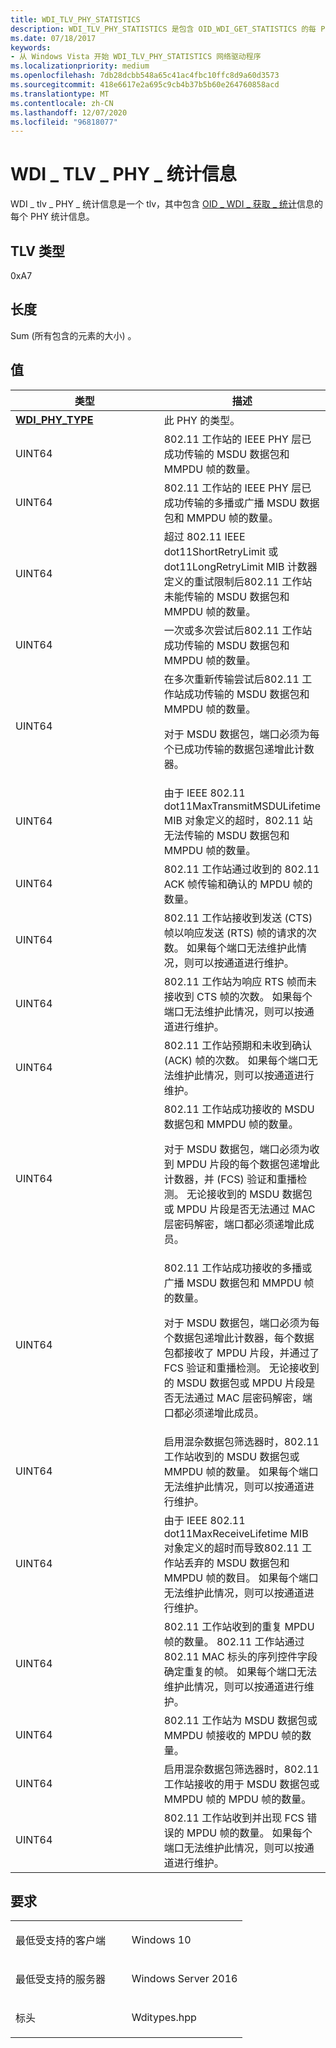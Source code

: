 ```yaml
---
title: WDI_TLV_PHY_STATISTICS
description: WDI_TLV_PHY_STATISTICS 是包含 OID_WDI_GET_STATISTICS 的每 PHY 统计信息的 TLV。
ms.date: 07/18/2017
keywords:
- 从 Windows Vista 开始 WDI_TLV_PHY_STATISTICS 网络驱动程序
ms.localizationpriority: medium
ms.openlocfilehash: 7db28dcbb548a65c41ac4fbc10ffc8d9a60d3573
ms.sourcegitcommit: 418e6617e2a695c9cb4b37b5b60e264760858acd
ms.translationtype: MT
ms.contentlocale: zh-CN
ms.lasthandoff: 12/07/2020
ms.locfileid: "96818077"
---
```

# <a name="wdi_tlv_phy_statistics"></a>WDI \_ TLV \_ PHY \_ 统计信息


WDI \_ tlv \_ PHY \_ 统计信息是一个 tlv，其中包含 [OID \_ WDI \_ 获取 \_ 统计](./oid-wdi-get-statistics.md)信息的每个 PHY 统计信息。

## <a name="tlv-type"></a>TLV 类型


0xA7

## <a name="length"></a>长度


Sum (所有包含的元素的大小) 。

## <a name="values"></a>值


<table>
<colgroup>
<col width="50%" />
<col width="50%" />
</colgroup>
<thead>
<tr class="header">
<th>类型</th>
<th>描述</th>
</tr>
</thead>
<tbody>
<tr class="odd">
<td><a href="/windows-hardware/drivers/ddi/wditypes/ne-wditypes-_wdi_phy_type" data-raw-source="[&lt;strong&gt;WDI_PHY_TYPE&lt;/strong&gt;](/windows-hardware/drivers/ddi/wditypes/ne-wditypes-_wdi_phy_type)"><strong>WDI_PHY_TYPE</strong></a></td>
<td>此 PHY 的类型。</td>
</tr>
<tr class="even">
<td>UINT64</td>
<td>802.11 工作站的 IEEE PHY 层已成功传输的 MSDU 数据包和 MMPDU 帧的数量。</td>
</tr>
<tr class="odd">
<td>UINT64</td>
<td>802.11 工作站的 IEEE PHY 层已成功传输的多播或广播 MSDU 数据包和 MMPDU 帧的数量。</td>
</tr>
<tr class="even">
<td>UINT64</td>
<td>超过 802.11 IEEE dot11ShortRetryLimit 或 dot11LongRetryLimit MIB 计数器定义的重试限制后802.11 工作站未能传输的 MSDU 数据包和 MMPDU 帧的数量。</td>
</tr>
<tr class="odd">
<td>UINT64</td>
<td>一次或多次尝试后802.11 工作站成功传输的 MSDU 数据包和 MMPDU 帧的数量。</td>
</tr>
<tr class="even">
<td>UINT64</td>
<td>在多次重新传输尝试后802.11 工作站成功传输的 MSDU 数据包和 MMPDU 帧的数量。
<p>对于 MSDU 数据包，端口必须为每个已成功传输的数据包递增此计数器。</p></td>
</tr>
<tr class="odd">
<td>UINT64</td>
<td>由于 IEEE 802.11 dot11MaxTransmitMSDULifetime MIB 对象定义的超时，802.11 站无法传输的 MSDU 数据包和 MMPDU 帧的数量。</td>
</tr>
<tr class="even">
<td>UINT64</td>
<td>802.11 工作站通过收到的 802.11 ACK 帧传输和确认的 MPDU 帧的数量。</td>
</tr>
<tr class="odd">
<td>UINT64</td>
<td>802.11 工作站接收到发送 (CTS) 帧以响应发送 (RTS) 帧的请求的次数。 如果每个端口无法维护此情况，则可以按通道进行维护。</td>
</tr>
<tr class="even">
<td>UINT64</td>
<td>802.11 工作站为响应 RTS 帧而未接收到 CTS 帧的次数。 如果每个端口无法维护此情况，则可以按通道进行维护。</td>
</tr>
<tr class="odd">
<td>UINT64</td>
<td>802.11 工作站预期和未收到确认 (ACK) 帧的次数。 如果每个端口无法维护此情况，则可以按通道进行维护。</td>
</tr>
<tr class="even">
<td>UINT64</td>
<td>802.11 工作站成功接收的 MSDU 数据包和 MMPDU 帧的数量。
<p>对于 MSDU 数据包，端口必须为收到 MPDU 片段的每个数据包递增此计数器，并 (FCS) 验证和重播检测。 无论接收到的 MSDU 数据包或 MPDU 片段是否无法通过 MAC 层密码解密，端口都必须递增此成员。</p></td>
</tr>
<tr class="odd">
<td>UINT64</td>
<td>802.11 工作站成功接收的多播或广播 MSDU 数据包和 MMPDU 帧的数量。
<p>对于 MSDU 数据包，端口必须为每个数据包递增此计数器，每个数据包都接收了 MPDU 片段，并通过了 FCS 验证和重播检测。 无论接收到的 MSDU 数据包或 MPDU 片段是否无法通过 MAC 层密码解密，端口都必须递增此成员。</p></td>
</tr>
<tr class="even">
<td>UINT64</td>
<td>启用混杂数据包筛选器时，802.11 工作站收到的 MSDU 数据包或 MMPDU 帧的数量。 如果每个端口无法维护此情况，则可以按通道进行维护。</td>
</tr>
<tr class="odd">
<td>UINT64</td>
<td>由于 IEEE 802.11 dot11MaxReceiveLifetime MIB 对象定义的超时而导致802.11 工作站丢弃的 MSDU 数据包和 MMPDU 帧的数目。 如果每个端口无法维护此情况，则可以按通道进行维护。</td>
</tr>
<tr class="even">
<td>UINT64</td>
<td>802.11 工作站收到的重复 MPDU 帧的数量。 802.11 工作站通过 802.11 MAC 标头的序列控件字段确定重复的帧。 如果每个端口无法维护此情况，则可以按通道进行维护。</td>
</tr>
<tr class="odd">
<td>UINT64</td>
<td>802.11 工作站为 MSDU 数据包或 MMPDU 帧接收的 MPDU 帧的数量。</td>
</tr>
<tr class="even">
<td>UINT64</td>
<td>启用混杂数据包筛选器时，802.11 工作站接收的用于 MSDU 数据包或 MMPDU 帧的 MPDU 帧的数量。</td>
</tr>
<tr class="odd">
<td>UINT64</td>
<td>802.11 工作站收到并出现 FCS 错误的 MPDU 帧的数量。 如果每个端口无法维护此情况，则可以按通道进行维护。</td>
</tr>
</tbody>
</table>

 

<a name="requirements"></a>要求
------------

<table>
<colgroup>
<col width="50%" />
<col width="50%" />
</colgroup>
<tbody>
<tr class="odd">
<td><p>最低受支持的客户端</p></td>
<td><p>Windows 10</p></td>
</tr>
<tr class="even">
<td><p>最低受支持的服务器</p></td>
<td><p>Windows Server 2016</p></td>
</tr>
<tr class="odd">
<td><p>标头</p></td>
<td>Wditypes.hpp</td>
</tr>
</tbody>
</table>

